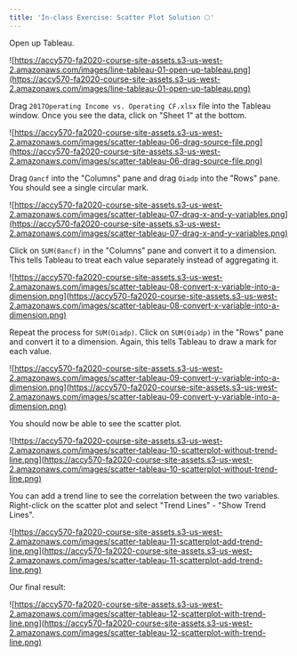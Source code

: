 ```yaml
---
title: 'In-class Exercise: Scatter Plot Solution 🌕'
---
```


Open up Tableau.

![https://accy570-fa2020-course-site-assets.s3-us-west-2.amazonaws.com/images/line-tableau-01-open-up-tableau.png](https://accy570-fa2020-course-site-assets.s3-us-west-2.amazonaws.com/images/line-tableau-01-open-up-tableau.png)

Drag `2017Operating Income vs. Operating CF.xlsx` file into the Tableau window. Once you see the data, click on "Sheet 1" at the bottom.

![https://accy570-fa2020-course-site-assets.s3-us-west-2.amazonaws.com/images/scatter-tableau-06-drag-source-file.png](https://accy570-fa2020-course-site-assets.s3-us-west-2.amazonaws.com/images/scatter-tableau-06-drag-source-file.png)

Drag `Oancf` into the "Columns" pane and drag `Oiadp` into the "Rows" pane. You should see a single circular mark.

![https://accy570-fa2020-course-site-assets.s3-us-west-2.amazonaws.com/images/scatter-tableau-07-drag-x-and-y-variables.png](https://accy570-fa2020-course-site-assets.s3-us-west-2.amazonaws.com/images/scatter-tableau-07-drag-x-and-y-variables.png)

Click on `SUM(0ancf)` in the "Columns" pane and convert it to a dimension. This tells Tableau to treat each value separately instead of aggregating it.

![https://accy570-fa2020-course-site-assets.s3-us-west-2.amazonaws.com/images/scatter-tableau-08-convert-x-variable-into-a-dimension.png](https://accy570-fa2020-course-site-assets.s3-us-west-2.amazonaws.com/images/scatter-tableau-08-convert-x-variable-into-a-dimension.png)

Repeat the process for `SUM(Oiadp)`. Click on `SUM(Oiadp)` in the "Rows" pane and convert it to a dimension. Again, this tells Tableau to draw a mark for each value.

![https://accy570-fa2020-course-site-assets.s3-us-west-2.amazonaws.com/images/scatter-tableau-09-convert-y-variable-into-a-dimension.png](https://accy570-fa2020-course-site-assets.s3-us-west-2.amazonaws.com/images/scatter-tableau-09-convert-y-variable-into-a-dimension.png)

You should now be able to see the scatter plot.

![https://accy570-fa2020-course-site-assets.s3-us-west-2.amazonaws.com/images/scatter-tableau-10-scatterplot-without-trend-line.png](https://accy570-fa2020-course-site-assets.s3-us-west-2.amazonaws.com/images/scatter-tableau-10-scatterplot-without-trend-line.png)

You can add a trend line to see the correlation between the two variables. Right-click on the scatter plot and select "Trend Lines" - "Show Trend Lines".

![https://accy570-fa2020-course-site-assets.s3-us-west-2.amazonaws.com/images/scatter-tableau-11-scatterplot-add-trend-line.png](https://accy570-fa2020-course-site-assets.s3-us-west-2.amazonaws.com/images/scatter-tableau-11-scatterplot-add-trend-line.png)

Our final result:

![https://accy570-fa2020-course-site-assets.s3-us-west-2.amazonaws.com/images/scatter-tableau-12-scatterplot-with-trend-line.png](https://accy570-fa2020-course-site-assets.s3-us-west-2.amazonaws.com/images/scatter-tableau-12-scatterplot-with-trend-line.png)
